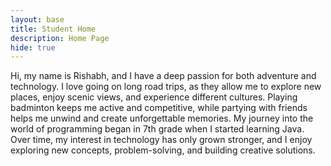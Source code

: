 ```yaml
---
layout: base
title: Student Home 
description: Home Page
hide: true
---
```


 Hi, my name is Rishabh, and I have a deep passion for both adventure and technology. I love going on long road trips, as they allow me to explore new places, enjoy scenic views, and experience different cultures. Playing badminton keeps me active and competitive, while partying with friends helps me unwind and create unforgettable memories.
My journey into the world of programming began in 7th grade when I started learning Java. Over time, my interest in technology has only grown stronger, and I enjoy exploring new concepts, problem-solving, and building creative solutions. 
<img scr="https://tse1.mm.bing.net/th?id=OIP.XiHJE7GV0Wuo_48SnZPvngHaE8&pid=Api&P=0&h=220"/>